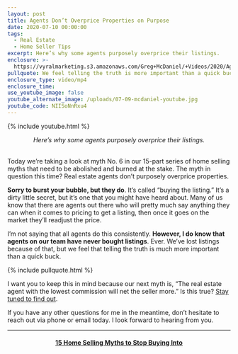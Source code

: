 ```yaml
---
layout: post
title: Agents Don’t Overprice Properties on Purpose
date: 2020-07-10 00:00:00
tags:
  - Real Estate
  - Home Seller Tips
excerpt: Here’s why some agents purposely overprice their listings.
enclosure: >-
  https://vyralmarketing.s3.amazonaws.com/Greg+McDaniel/+Videos/2020/Agents+Dont+Overprice+Properties+on+Purpose+_+15+Home+Selling+Myths+to+Stop+Buying+Into.mp4
pullquote: We feel telling the truth is more important than a quick buck.
enclosure_type: video/mp4
enclosure_time:
use_youtube_image: false
youtube_alternate_image: /uploads/07-09-mcdaniel-youtube.jpg
youtube_code: NIISoNnRxu4
---
```


{% include youtube.html %}

<center><em>Here&rsquo;s why some agents purposely overprice their listings.</em></center>

<br>Today we’re taking a look at myth No. 6 in our 15-part series of home selling myths that need to be abolished and burned at the stake. The myth in question this time? Real estate agents don’t purposely overprice properties.

**Sorry to burst your bubble, but they do**. It’s called “buying the listing.” It’s a dirty little secret, but it’s one that you might have heard about. Many of us know that there are agents out there who will pretty much say anything they can when it comes to pricing to get a listing, then once it goes on the market they’ll readjust the price.

I’m not saying that all agents do this consistently. **However, I do know that agents on our team have never bought listings**. Ever. We’ve lost listings because of that, but we feel that telling the truth is much more important than a quick buck.

{% include pullquote.html %}

I want you to keep this in mind because our next myth is, “The real estate agent with the lowest commission will net the seller more.” Is this true? <u><a target="_blank" rel="noopener" href="https://mcdanielcallahanblog.com/does-a-lower-commission-mean-more-money.html">Stay tuned to find out</a></u>.

If you have any other questions for me in the meantime, don’t hesitate to reach out via phone or email today. I look forward to hearing from you.

---

<center><h4><u><strong><a target="_blank" href="https://www.youtube.com/playlist?list=PL4Ay_MVLm6QGE37Lr8a94OqNrVBj-zDIw">15 Home Selling Myths to Stop Buying Into</a></strong></u></h4></center>
